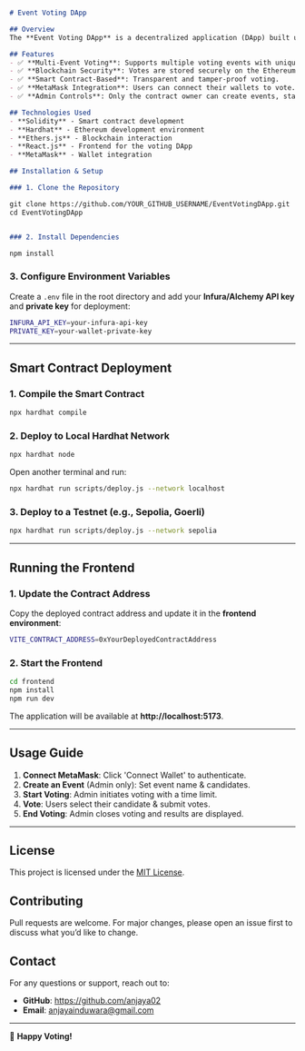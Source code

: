 ```md

# Event Voting DApp

## Overview
The **Event Voting DApp** is a decentralized application (DApp) built using Solidity, Hardhat, and React.js with Ethers.js. It allows event organizers to create and manage voting events where users can securely cast votes for candidates.

## Features
- ✅ **Multi-Event Voting**: Supports multiple voting events with unique candidates.
- ✅ **Blockchain Security**: Votes are stored securely on the Ethereum blockchain.
- ✅ **Smart Contract-Based**: Transparent and tamper-proof voting.
- ✅ **MetaMask Integration**: Users can connect their wallets to vote.
- ✅ **Admin Controls**: Only the contract owner can create events, start/stop voting.

## Technologies Used
- **Solidity** - Smart contract development
- **Hardhat** - Ethereum development environment
- **Ethers.js** - Blockchain interaction
- **React.js** - Frontend for the voting DApp
- **MetaMask** - Wallet integration

## Installation & Setup

### 1. Clone the Repository

git clone https://github.com/YOUR_GITHUB_USERNAME/EventVotingDApp.git
cd EventVotingDApp


### 2. Install Dependencies

npm install
```

### 3. Configure Environment Variables
Create a `.env` file in the root directory and add your **Infura/Alchemy API key** and **private key** for deployment:
```sh
INFURA_API_KEY=your-infura-api-key
PRIVATE_KEY=your-wallet-private-key
```

---

## Smart Contract Deployment

### 1. Compile the Smart Contract
```sh
npx hardhat compile
```

### 2. Deploy to Local Hardhat Network
```sh
npx hardhat node
```
Open another terminal and run:
```sh
npx hardhat run scripts/deploy.js --network localhost
```

### 3. Deploy to a Testnet (e.g., Sepolia, Goerli)
```sh
npx hardhat run scripts/deploy.js --network sepolia
```

---

## Running the Frontend

### 1. Update the Contract Address
Copy the deployed contract address and update it in the **frontend environment**:
```sh
VITE_CONTRACT_ADDRESS=0xYourDeployedContractAddress
```

### 2. Start the Frontend
```sh
cd frontend
npm install
npm run dev
```
The application will be available at **http://localhost:5173**.

---

## Usage Guide

1. **Connect MetaMask**: Click 'Connect Wallet' to authenticate.
2. **Create an Event** (Admin only): Set event name & candidates.
3. **Start Voting**: Admin initiates voting with a time limit.
4. **Vote**: Users select their candidate & submit votes.
5. **End Voting**: Admin closes voting and results are displayed.

---

## License
This project is licensed under the [MIT License](LICENSE).

## Contributing
Pull requests are welcome. For major changes, please open an issue first to discuss what you’d like to change.

## Contact
For any questions or support, reach out to:
- **GitHub**: https://github.com/anjaya02
- **Email**: anjayainduwara@gmail.com

---

🚀 **Happy Voting!**
```
